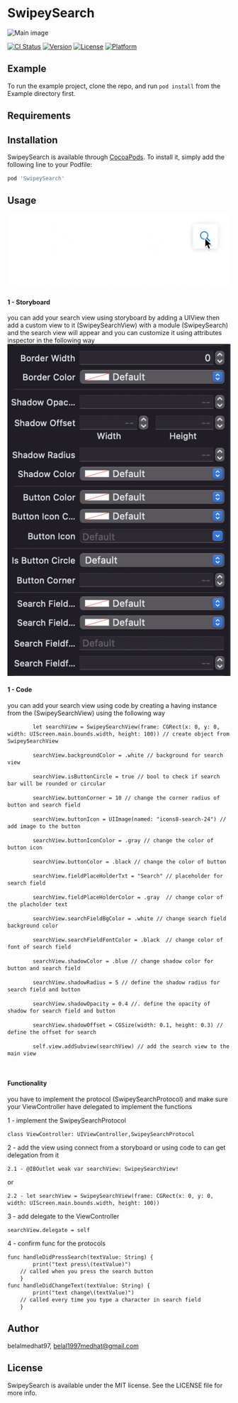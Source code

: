 # SwipeySearch
![Main image](/Images/SwipeySearch.png)

[![CI Status](https://img.shields.io/travis/belalmedhat97/SwipeySearch.svg?style=flat)](https://travis-ci.org/belalmedhat97/SwipeySearch)
[![Version](https://img.shields.io/cocoapods/v/SwipeySearch.svg?style=flat)](https://cocoapods.org/pods/SwipeySearch)
[![License](https://img.shields.io/cocoapods/l/SwipeySearch.svg?style=flat)](https://cocoapods.org/pods/SwipeySearch)
[![Platform](https://img.shields.io/cocoapods/p/SwipeySearch.svg?style=flat)](https://cocoapods.org/pods/SwipeySearch)

## Example

To run the example project, clone the repo, and run `pod install` from the Example directory first.

## Requirements

## Installation

SwipeySearch is available through [CocoaPods](https://cocoapods.org). To install
it, simply add the following line to your Podfile:

```ruby
pod 'SwipeySearch'
```
## Usage
![Storyboard](/Images/Swipey.gif)
#### 1 - Storyboard
you can add your search view using storyboard by adding a UIView then add a custom view to it (SwipeySearchView) with a module (SwipeySearch) and the search view will appear and you can customize it using attributes inspector in the following way 
![Storyboard](/Images/Storyboard.png)

#### 1 - Code
you can add your search view using code by creating a  having instance from the (SwipeySearchView) using the following way 
```
        let searchView = SwipeySearchView(frame: CGRect(x: 0, y: 0, width: UIScreen.main.bounds.width, height: 100)) // create object from SwipeySearchView 

        searchView.backgroundColor = .white // background for search view 

        searchView.isButtonCircle = true // bool to check if search bar will be rounded or circular 

        searchView.buttonCorner = 10 // change the corner radius of button and search field 

        searchView.buttonIcon = UIImage(named: "icons8-search-24") // add image to the button 

        searchView.buttonIconColor = .gray // change the color of button icon 

        searchView.buttonColor = .black // change the color of button  

        searchView.fieldPlaceHolderTxt = "Search" // placeholder for search field

        searchView.fieldPlaceHolderColor = .gray  // change color of the placholder text 

        searchView.searchFieldBgColor = .white // change search field background color 

        searchView.searchFieldFontColor = .black  // change color of font of search field 

        searchView.shadowColor = .blue // change shadow color for button and search field 

        searchView.shadowRadius = 5 // define the shadow radius for search field and button 

        searchView.shadowOpacity = 0.4 //. define the opacity of shadow for search field and button 

        searchView.shadowOffset = CGSize(width: 0.1, height: 0.3) // define the offset for search 

        self.view.addSubview(searchView) // add the search view to the main view 



```

####  Functionality
you have to implement the protocol (SwipeySearchProtocol) and make sure your ViewController have delegated to implement the functions 
 
1 - implement the SwipeySearchProtocol 
```
class ViewController: UIViewController,SwipeySearchProtocol

```
2 - add the view using connect from a storyboard or using code to can get delegation from it 
```
2.1 - @IBOutlet weak var searchView: SwipeySearchView!
```
or 
```
2.2 - let searchView = SwipeySearchView(frame: CGRect(x: 0, y: 0, width: UIScreen.main.bounds.width, height: 100))
```
3 - add delegate to the ViewController 
```
searchView.delegate = self
```
4 - confirm func for the protocols 
```
func handleDidPressSearch(textValue: String) {
        print("text press\(textValue)") 
	// called when you press the search button 
    }
func handleDidChangeText(textValue: String) {
        print("text change\(textValue)")
	// called every time you type a character in search field 
    }
``` 


## Author

belalmedhat97, belal1997medhat@gmail.com

## License

SwipeySearch is available under the MIT license. See the LICENSE file for more info.
